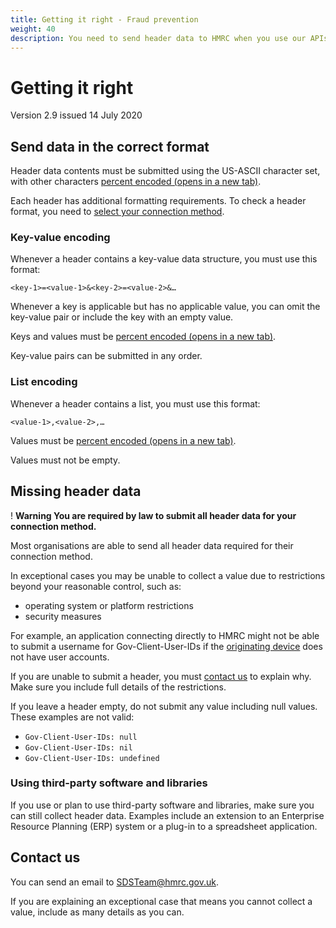 ```yaml
---
title: Getting it right - Fraud prevention
weight: 40
description: You need to send header data to HMRC when you use our APIs. Check the fraud prevention specification. Check the formatting requirements and how to contact us about missing data.
---
```


# Getting it right

Version 2.9 issued 14 July 2020

## Send data in the correct format

Header data contents must be submitted using the US-ASCII character set, with other characters <a href="https://tools.ietf.org/html/rfc3986#section-2.1" target="_blank" rel="noopener noreferrer"> percent encoded (opens in a new tab)</a>.

Each header has additional formatting requirements. To check a header format, you need to <a href="../connection-method/">select your connection method</a>.


### Key-value encoding

Whenever a header contains a key-value data structure, you must use this format:

<code>&lt;key-1&gt;=&lt;value-1&gt;&amp;&lt;key-2&gt;=&lt;value-2&gt;&amp;&hellip;</code>

Whenever a key is applicable but has no applicable value, you can omit the key-value pair or include the key with an empty value.

Keys and values must be <a href="https://tools.ietf.org/html/rfc3986#section-2.1" target="_blank" rel="noopener noreferrer"> percent encoded (opens in a new tab)</a>.

Key-value pairs can be submitted in any order.


### List encoding

Whenever a header contains a list, you must use this format:

<code>&lt;value-1&gt;,&lt;value-2&gt;,&hellip;</code>

Values must be <a href="https://tools.ietf.org/html/rfc3986#section-2.1" target="_blank" rel="noopener noreferrer"> percent encoded (opens in a new tab)</a>.

Values must not be empty.


## Missing header data

<div class="govuk-warning-text">
  <span class="govuk-warning-text__icon" aria-hidden="true">!</span>
  <strong class="govuk-warning-text__text">
    <span class="govuk-warning-text__assistive">Warning</span>
    You are required by law to submit all header data for your connection method.
  </strong>
</div>

Most organisations are able to send all header data required for their connection method.

In exceptional cases you may be unable to collect a value due to restrictions beyond your reasonable control, such as:

* operating system or platform restrictions
* security measures

For example, an application connecting directly to HMRC might not be able to submit a username for Gov-Client-User-IDs if the <a href="../connection-method/#originating-device">originating device</a> does not have user accounts.

<div class="govuk-inset-text">
If you are unable to submit a header, you must <a href="#contact-us">contact us</a> to explain why. Make sure you include full details of the restrictions.
</div>

If you leave a header empty, do not submit any value including null values. These examples are not valid:

<ul>
  <li><code>Gov-Client-User-IDs: null</code></li>
  <li><code>Gov-Client-User-IDs: nil</code></li>
  <li><code>Gov-Client-User-IDs: undefined</code></li>
</ul>


### Using third-party software and libraries

If you use or plan to use third-party software and libraries, make sure you can still collect header data. Examples include an extension to an Enterprise Resource Planning (ERP) system or a plug-in to a spreadsheet application.


## Contact us

You can send an email to <a href="mailto:SDSTeam@hmrc.gov.uk">SDSTeam@hmrc.gov.uk</a>.

If you are explaining an exceptional case that means you cannot collect a value, include as many details as you can.
